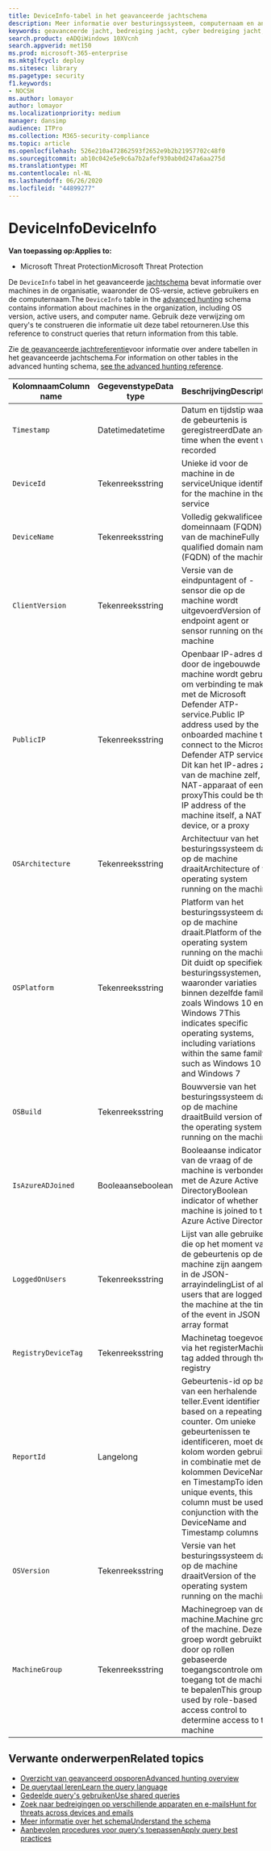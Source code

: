 ```yaml
---
title: DeviceInfo-tabel in het geavanceerde jachtschema
description: Meer informatie over besturingssysteem, computernaam en andere machine-informatie in de DeviceInfo-tabel van het geavanceerde jachtschema
keywords: geavanceerde jacht, bedreiging jacht, cyber bedreiging jacht, Microsoft threat protection, Microsoft 365, mtp, m365, zoeken, query, telemetrie, schema referentie, kusto, tabel, kolom, gegevenstype, beschrijving, machineinfo, DeviceInfo, apparaat, machine, OS, platform, gebruikers
search.product: eADQiWindows 10XVcnh
search.appverid: met150
ms.prod: microsoft-365-enterprise
ms.mktglfcycl: deploy
ms.sitesec: library
ms.pagetype: security
f1.keywords:
- NOCSH
ms.author: lomayor
author: lomayor
ms.localizationpriority: medium
manager: dansimp
audience: ITPro
ms.collection: M365-security-compliance
ms.topic: article
ms.openlocfilehash: 526e210a472862593f2652e9b2b21957702c48f0
ms.sourcegitcommit: ab10c042e5e9c6a7b2afef930ab0d247a6aa275d
ms.translationtype: MT
ms.contentlocale: nl-NL
ms.lasthandoff: 06/26/2020
ms.locfileid: "44899277"
---
```

# <a name="deviceinfo"></a><span data-ttu-id="985da-104">DeviceInfo</span><span class="sxs-lookup"><span data-stu-id="985da-104">DeviceInfo</span></span>

<span data-ttu-id="985da-105">**Van toepassing op:**</span><span class="sxs-lookup"><span data-stu-id="985da-105">**Applies to:**</span></span>
- <span data-ttu-id="985da-106">Microsoft Threat Protection</span><span class="sxs-lookup"><span data-stu-id="985da-106">Microsoft Threat Protection</span></span>



<span data-ttu-id="985da-107">De `DeviceInfo` tabel in het geavanceerde [jachtschema](advanced-hunting-overview.md) bevat informatie over machines in de organisatie, waaronder de OS-versie, actieve gebruikers en de computernaam.</span><span class="sxs-lookup"><span data-stu-id="985da-107">The `DeviceInfo` table in the [advanced hunting](advanced-hunting-overview.md) schema contains information about machines in the organization, including OS version, active users, and computer name.</span></span> <span data-ttu-id="985da-108">Gebruik deze verwijzing om query's te construeren die informatie uit deze tabel retourneren.</span><span class="sxs-lookup"><span data-stu-id="985da-108">Use this reference to construct queries that return information from this table.</span></span>

<span data-ttu-id="985da-109">Zie [de geavanceerde jachtreferentie](advanced-hunting-schema-tables.md)voor informatie over andere tabellen in het geavanceerde jachtschema.</span><span class="sxs-lookup"><span data-stu-id="985da-109">For information on other tables in the advanced hunting schema, [see the advanced hunting reference](advanced-hunting-schema-tables.md).</span></span>

| <span data-ttu-id="985da-110">Kolomnaam</span><span class="sxs-lookup"><span data-stu-id="985da-110">Column name</span></span> | <span data-ttu-id="985da-111">Gegevenstype</span><span class="sxs-lookup"><span data-stu-id="985da-111">Data type</span></span> | <span data-ttu-id="985da-112">Beschrijving</span><span class="sxs-lookup"><span data-stu-id="985da-112">Description</span></span> |
|-------------|-----------|-------------|
| `Timestamp` | <span data-ttu-id="985da-113">Datetime</span><span class="sxs-lookup"><span data-stu-id="985da-113">datetime</span></span> | <span data-ttu-id="985da-114">Datum en tijdstip waarop de gebeurtenis is geregistreerd</span><span class="sxs-lookup"><span data-stu-id="985da-114">Date and time when the event was recorded</span></span> |
| `DeviceId` | <span data-ttu-id="985da-115">Tekenreeks</span><span class="sxs-lookup"><span data-stu-id="985da-115">string</span></span> | <span data-ttu-id="985da-116">Unieke id voor de machine in de service</span><span class="sxs-lookup"><span data-stu-id="985da-116">Unique identifier for the machine in the service</span></span> |
| `DeviceName` | <span data-ttu-id="985da-117">Tekenreeks</span><span class="sxs-lookup"><span data-stu-id="985da-117">string</span></span> | <span data-ttu-id="985da-118">Volledig gekwalificeerde domeinnaam (FQDN) van de machine</span><span class="sxs-lookup"><span data-stu-id="985da-118">Fully qualified domain name (FQDN) of the machine</span></span> |
| `ClientVersion` | <span data-ttu-id="985da-119">Tekenreeks</span><span class="sxs-lookup"><span data-stu-id="985da-119">string</span></span> | <span data-ttu-id="985da-120">Versie van de eindpuntagent of -sensor die op de machine wordt uitgevoerd</span><span class="sxs-lookup"><span data-stu-id="985da-120">Version of the endpoint agent or sensor running on the machine</span></span> |
| `PublicIP` | <span data-ttu-id="985da-121">Tekenreeks</span><span class="sxs-lookup"><span data-stu-id="985da-121">string</span></span> | <span data-ttu-id="985da-122">Openbaar IP-adres dat door de ingebouwde machine wordt gebruikt om verbinding te maken met de Microsoft Defender ATP-service.</span><span class="sxs-lookup"><span data-stu-id="985da-122">Public IP address used by the onboarded machine to connect to the Microsoft Defender ATP service.</span></span> <span data-ttu-id="985da-123">Dit kan het IP-adres zijn van de machine zelf, een NAT-apparaat of een proxy</span><span class="sxs-lookup"><span data-stu-id="985da-123">This could be the IP address of the machine itself, a NAT device, or a proxy</span></span> |
| `OSArchitecture` | <span data-ttu-id="985da-124">Tekenreeks</span><span class="sxs-lookup"><span data-stu-id="985da-124">string</span></span> | <span data-ttu-id="985da-125">Architectuur van het besturingssysteem dat op de machine draait</span><span class="sxs-lookup"><span data-stu-id="985da-125">Architecture of the operating system running on the machine</span></span> |
| `OSPlatform` | <span data-ttu-id="985da-126">Tekenreeks</span><span class="sxs-lookup"><span data-stu-id="985da-126">string</span></span> | <span data-ttu-id="985da-127">Platform van het besturingssysteem dat op de machine draait.</span><span class="sxs-lookup"><span data-stu-id="985da-127">Platform of the operating system running on the machine.</span></span> <span data-ttu-id="985da-128">Dit duidt op specifieke besturingssystemen, waaronder variaties binnen dezelfde familie, zoals Windows 10 en Windows 7</span><span class="sxs-lookup"><span data-stu-id="985da-128">This indicates specific operating systems, including variations within the same family, such as Windows 10 and Windows 7</span></span> |
| `OSBuild` | <span data-ttu-id="985da-129">Tekenreeks</span><span class="sxs-lookup"><span data-stu-id="985da-129">string</span></span> | <span data-ttu-id="985da-130">Bouwversie van het besturingssysteem dat op de machine draait</span><span class="sxs-lookup"><span data-stu-id="985da-130">Build version of the operating system running on the machine</span></span> |
| `IsAzureADJoined` | <span data-ttu-id="985da-131">Booleaanse</span><span class="sxs-lookup"><span data-stu-id="985da-131">boolean</span></span> | <span data-ttu-id="985da-132">Booleaanse indicator van de vraag of de machine is verbonden met de Azure Active Directory</span><span class="sxs-lookup"><span data-stu-id="985da-132">Boolean indicator of whether machine is joined to the Azure Active Directory</span></span> |
| `LoggedOnUsers` | <span data-ttu-id="985da-133">Tekenreeks</span><span class="sxs-lookup"><span data-stu-id="985da-133">string</span></span> | <span data-ttu-id="985da-134">Lijst van alle gebruikers die op het moment van de gebeurtenis op de machine zijn aangemeld in de JSON-arrayindeling</span><span class="sxs-lookup"><span data-stu-id="985da-134">List of all users that are logged on the machine at the time of the event in JSON array format</span></span> |
| `RegistryDeviceTag` | <span data-ttu-id="985da-135">Tekenreeks</span><span class="sxs-lookup"><span data-stu-id="985da-135">string</span></span> | <span data-ttu-id="985da-136">Machinetag toegevoegd via het register</span><span class="sxs-lookup"><span data-stu-id="985da-136">Machine tag added through the registry</span></span> |
| `ReportId` | <span data-ttu-id="985da-137">Lange</span><span class="sxs-lookup"><span data-stu-id="985da-137">long</span></span> | <span data-ttu-id="985da-138">Gebeurtenis-id op basis van een herhalende teller.</span><span class="sxs-lookup"><span data-stu-id="985da-138">Event identifier based on a repeating counter.</span></span> <span data-ttu-id="985da-139">Om unieke gebeurtenissen te identificeren, moet deze kolom worden gebruikt in combinatie met de kolommen DeviceName en Timestamp</span><span class="sxs-lookup"><span data-stu-id="985da-139">To identify unique events, this column must be used in conjunction with the DeviceName and Timestamp columns</span></span> |
| `OSVersion` | <span data-ttu-id="985da-140">Tekenreeks</span><span class="sxs-lookup"><span data-stu-id="985da-140">string</span></span> | <span data-ttu-id="985da-141">Versie van het besturingssysteem dat op de machine draait</span><span class="sxs-lookup"><span data-stu-id="985da-141">Version of the operating system running on the machine</span></span> |
| `MachineGroup` | <span data-ttu-id="985da-142">Tekenreeks</span><span class="sxs-lookup"><span data-stu-id="985da-142">string</span></span> | <span data-ttu-id="985da-143">Machinegroep van de machine.</span><span class="sxs-lookup"><span data-stu-id="985da-143">Machine group of the machine.</span></span> <span data-ttu-id="985da-144">Deze groep wordt gebruikt door op rollen gebaseerde toegangscontrole om de toegang tot de machine te bepalen</span><span class="sxs-lookup"><span data-stu-id="985da-144">This group is used by role-based access control to determine access to the machine</span></span> |

## <a name="related-topics"></a><span data-ttu-id="985da-145">Verwante onderwerpen</span><span class="sxs-lookup"><span data-stu-id="985da-145">Related topics</span></span>
- [<span data-ttu-id="985da-146">Overzicht van geavanceerd opsporen</span><span class="sxs-lookup"><span data-stu-id="985da-146">Advanced hunting overview</span></span>](advanced-hunting-overview.md)
- [<span data-ttu-id="985da-147">De querytaal leren</span><span class="sxs-lookup"><span data-stu-id="985da-147">Learn the query language</span></span>](advanced-hunting-query-language.md)
- [<span data-ttu-id="985da-148">Gedeelde query's gebruiken</span><span class="sxs-lookup"><span data-stu-id="985da-148">Use shared queries</span></span>](advanced-hunting-shared-queries.md)
- [<span data-ttu-id="985da-149">Zoek naar bedreigingen op verschillende apparaten en e-mails</span><span class="sxs-lookup"><span data-stu-id="985da-149">Hunt for threats across devices and emails</span></span>](advanced-hunting-query-emails-devices.md)
- [<span data-ttu-id="985da-150">Meer informatie over het schema</span><span class="sxs-lookup"><span data-stu-id="985da-150">Understand the schema</span></span>](advanced-hunting-schema-tables.md)
- [<span data-ttu-id="985da-151">Aanbevolen procedures voor query's toepassen</span><span class="sxs-lookup"><span data-stu-id="985da-151">Apply query best practices</span></span>](advanced-hunting-best-practices.md)
